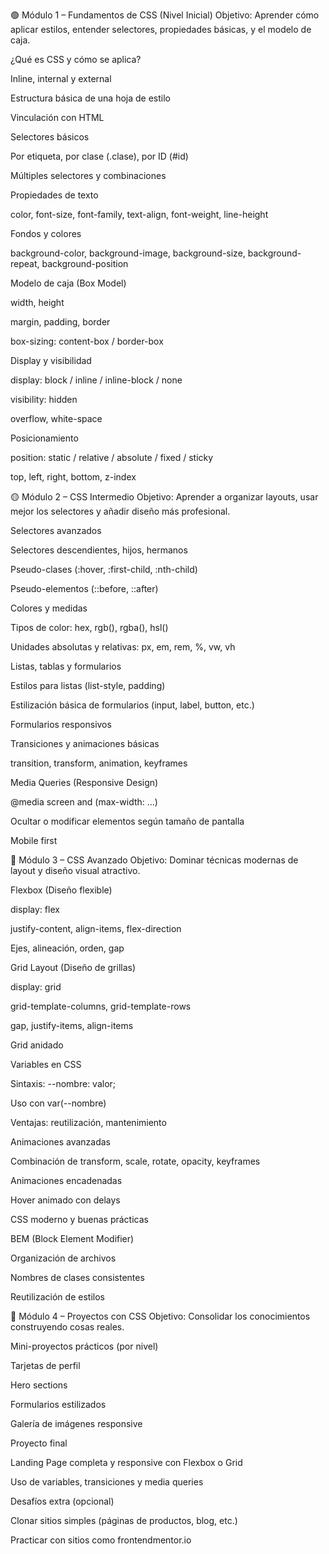 🟢 Módulo 1 – Fundamentos de CSS (Nivel Inicial)
Objetivo: Aprender cómo aplicar estilos, entender selectores, propiedades básicas, y el modelo de caja.

¿Qué es CSS y cómo se aplica?

Inline, internal y external

Estructura básica de una hoja de estilo

Vinculación con HTML

Selectores básicos

Por etiqueta, por clase (.clase), por ID (#id)

Múltiples selectores y combinaciones

Propiedades de texto

color, font-size, font-family, text-align, font-weight, line-height

Fondos y colores

background-color, background-image, background-size, background-repeat, background-position

Modelo de caja (Box Model)

width, height

margin, padding, border

box-sizing: content-box / border-box

Display y visibilidad

display: block / inline / inline-block / none

visibility: hidden

overflow, white-space

Posicionamiento

position: static / relative / absolute / fixed / sticky

top, left, right, bottom, z-index

🟡 Módulo 2 – CSS Intermedio
Objetivo: Aprender a organizar layouts, usar mejor los selectores y añadir diseño más profesional.

Selectores avanzados

Selectores descendientes, hijos, hermanos

Pseudo-clases (:hover, :first-child, :nth-child)

Pseudo-elementos (::before, ::after)

Colores y medidas

Tipos de color: hex, rgb(), rgba(), hsl()

Unidades absolutas y relativas: px, em, rem, %, vw, vh

Listas, tablas y formularios

Estilos para listas (list-style, padding)

Estilización básica de formularios (input, label, button, etc.)

Formularios responsivos

Transiciones y animaciones básicas

transition, transform, animation, keyframes

Media Queries (Responsive Design)

@media screen and (max-width: ...)

Ocultar o modificar elementos según tamaño de pantalla

Mobile first

🔵 Módulo 3 – CSS Avanzado
Objetivo: Dominar técnicas modernas de layout y diseño visual atractivo.

Flexbox (Diseño flexible)

display: flex

justify-content, align-items, flex-direction

Ejes, alineación, orden, gap

Grid Layout (Diseño de grillas)

display: grid

grid-template-columns, grid-template-rows

gap, justify-items, align-items

Grid anidado

Variables en CSS

Sintaxis: --nombre: valor;

Uso con var(--nombre)

Ventajas: reutilización, mantenimiento

Animaciones avanzadas

Combinación de transform, scale, rotate, opacity, keyframes

Animaciones encadenadas

Hover animado con delays

CSS moderno y buenas prácticas

BEM (Block Element Modifier)

Organización de archivos

Nombres de clases consistentes

Reutilización de estilos

🔴 Módulo 4 – Proyectos con CSS
Objetivo: Consolidar los conocimientos construyendo cosas reales.

Mini-proyectos prácticos (por nivel)

Tarjetas de perfil

Hero sections

Formularios estilizados

Galería de imágenes responsive

Proyecto final

Landing Page completa y responsive con Flexbox o Grid

Uso de variables, transiciones y media queries

Desafíos extra (opcional)

Clonar sitios simples (páginas de productos, blog, etc.)

Practicar con sitios como frontendmentor.io